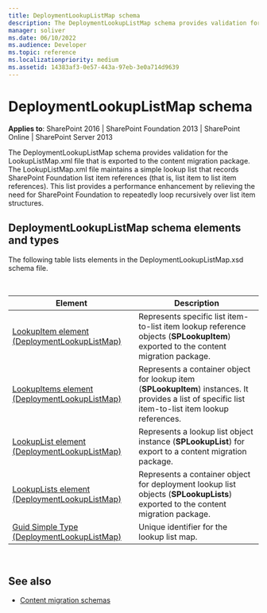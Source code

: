 ```yaml
---
title: DeploymentLookupListMap schema
description: The DeploymentLookupListMap schema provides validation for the LookupListMap.xml file that is exported to the content migration package.
manager: soliver
ms.date: 06/10/2022
ms.audience: Developer
ms.topic: reference
ms.localizationpriority: medium
ms.assetid: 14383af3-0e57-443a-97eb-3e0a714d9639
---
```


# DeploymentLookupListMap schema

**Applies to**: SharePoint 2016 | SharePoint Foundation 2013 | SharePoint Online | SharePoint Server 2013

The DeploymentLookupListMap schema provides validation for the LookupListMap.xml file that is exported to the content migration package. The LookupListMap.xml file maintains a simple lookup list that records SharePoint Foundation list item references (that is, list item to list item references). This list provides a performance enhancement by relieving the need for SharePoint Foundation to repeatedly loop recursively over list item structures.

## DeploymentLookupListMap schema elements and types

The following table lists elements in the DeploymentLookupListMap.xsd schema file.

<br/>


| Element | Description |
| --- | --- |
| [LookupItem element (DeploymentLookupListMap)](lookupitem-element-deploymentlookuplistmap.md) | Represents specific list item-to-list item lookup reference objects (**SPLookupItem**) exported to the content migration package. |
| [LookupItems element (DeploymentLookupListMap)](lookupitems-element-deploymentlookuplistmap.md) | Represents a container object for lookup item (**SPLookupItem**) instances. It provides a list of specific list item-to-list item lookup references. |
| [LookupList element (DeploymentLookupListMap)](lookuplist-element-deploymentlookuplistmap.md) | Represents a lookup list object instance (**SPLookupList**) for export to a content migration package. |
| [LookupLists element (DeploymentLookupListMap)](lookuplists-element-deploymentlookuplistmap.md) | Represents a container object for deployment lookup list objects (**SPLookupLists**) exported to the content migration package. |
| [Guid Simple Type (DeploymentLookupListMap)](guid-simple-type-deploymentlookuplistmap.md) | Unique identifier for the lookup list map. |

<br/>

## See also

- [Content migration schemas](content-migration-schemas.md)
